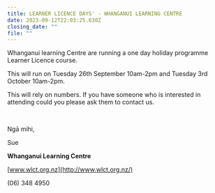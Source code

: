 ```yaml
---
title: LEARNER LICENCE DAYS' - WHANGANUI LEARNING CENTRE
date: 2023-09-12T22:03:25.630Z
closing_date: ""
file: ""
---
```

Whanganui learning Centre are running a one day holiday programme Learner Licence course.

This will run on Tuesday 26th September 10am-2pm and Tuesday 3rd October 10am-2pm.

This will rely on numbers. If you have someone who is interested in attending could you please ask them to contact us.

 

Ngā mihi,

Sue

**Whanganui Learning Centre**

[www.wlct.org.nz](http://www.wlct.org.nz/)

(06) 348 4950